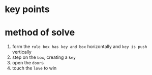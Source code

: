 # key points

# method of solve
1) form the `rule box has key and box` horizontally and `key is push` vertically
2) step on the `box`, creating a `key`
3) open the `door`s
4) touch the `love` to win

